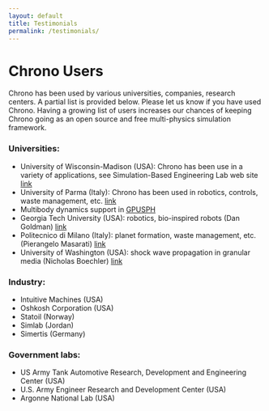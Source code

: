 ```yaml
---
layout: default
title: Testimonials
permalink: /testimonials/
---
```


# Chrono Users

Chrono has been used by various universities, companies, research centers. A partial list is provided below. Please let us know if you have used Chrono. Having a growing list of users increases our chances of keeping Chrono going as an open source and free multi-physics simulation framework.

### Universities:
- University of Wisconsin-Madison (USA): Chrono has been use in a variety of applications, see Simulation-Based Engineering Lab web site [link](http://sbel.wisc.edu/)
- University of Parma (Italy): Chrono has been used in robotics, controls, waste management, etc. [link](http://www.chronoengine.info/tasora/)
- Multibody dynamics support in [GPUSPH](http://www.gpusph.org/about/)
- Georgia Tech University (USA): robotics, bio-inspired robots (Dan Goldman) [link](http://crablab.gatech.edu/)
- Politecnico di Milano (Italy): planet formation, waste management, etc. (Pierangelo Masarati) [link](https://home.aero.polimi.it/masarati/)
- University of Washington (USA): shock wave propagation in granular media (Nicholas Boechler) [link](http://faculty.washington.edu/boechler/)

### Industry:
- Intuitive Machines (USA)
- Oshkosh Corporation (USA)
- Statoil (Norway)
- Simlab (Jordan)
- Simertis (Germany)

### Government labs: 
- US Army Tank Automotive Research, Development and Engineering Center (USA)
- U.S. Army Engineer Research and Development Center (USA)
- Argonne National Lab (USA)


